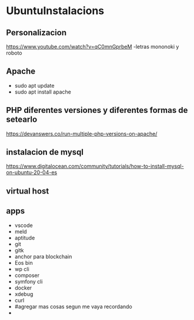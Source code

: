 # UbuntuInstalacions

## Personalizacion
https://www.youtube.com/watch?v=qC0mnGprbeM
-letras mononoki y roboto

## Apache
- sudo apt update
- sudo apt install apache

## PHP diferentes versiones y diferentes formas de setearlo
https://devanswers.co/run-multiple-php-versions-on-apache/

## instalacion de mysql
https://www.digitalocean.com/community/tutorials/how-to-install-mysql-on-ubuntu-20-04-es

## virtual host

## apps
- vscode
- meld
- aptitude
- git
- gitk
- anchor para blockchain
- Eos bin
- wp cli
- composer
- symfony cli
- docker
- xdebug
- curl
- #agregar mas cosas segun me vaya recordando
- 
